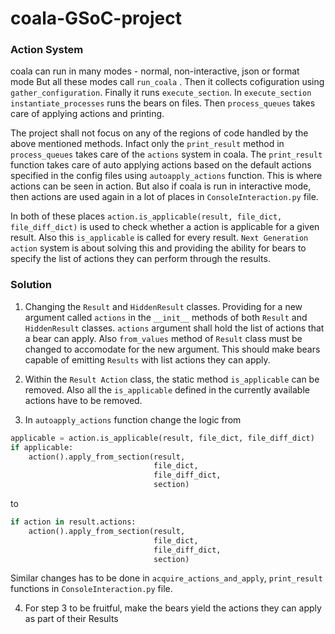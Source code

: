 # coala-GSoC-project

### Action System

coala can run in many modes - normal, non-interactive, json or format mode But all these modes call `run_coala` . Then it collects cofiguration using `gather_configuration`. Finally it runs `execute_section`.  In `execute_section`  `instantiate_processes` runs the bears on files. Then `process_queues` takes care of applying actions and printing. 

The project shall not focus on any of the regions of code handled by the above mentioned methods. 
Infact only the `print_result` method in `process_queues` takes care of the `actions` system in coala.  The `print_result` function takes care of auto applying actions based on the default actions specified in the config files using `autoapply_actions` function. This is where actions can be seen in action. But also if coala is run in interactive mode, then actions are used again in a lot of places in `ConsoleInteraction.py` file. 

In both of these places `action.is_applicable(result, file_dict, file_diff_dict)` is used to check whether a action is applicable for a given result. Also this `is_applicable` is called for every result. `Next Generation action` system is about solving this and providing the ability for bears to specify the list of actions they can perform through the results.


### Solution

1. Changing the `Result` and `HiddenResult` classes. Providing for a new argument called `actions` in the `__init__` methods of both `Result` and `HiddenResult` classes. `actions` argument shall hold the list of actions that a bear can apply. Also `from_values` method of `Result` class must be changed to accomodate for the new argument. This should make bears capable of emitting `Results` with list actions they can apply.

2. Within the `Result Action` class, the static method `is_applicable` can be removed. Also all the `is_applicable` defined in the currently available actions have to be removed. 

3. In `autoapply_actions` function change the logic from 
```python
applicable = action.is_applicable(result, file_dict, file_diff_dict)
if applicable:
    action().apply_from_section(result,
                                file_dict,
                                file_diff_dict,
                                section)
```

to 
```python 
if action in result.actions:
    action().apply_from_section(result,
                                file_dict,
                                file_diff_dict,
                                section)
```

Similar changes has to be done in `acquire_actions_and_apply`, `print_result` functions in `ConsoleInteraction.py` file. 

4. For step 3 to be fruitful, make the bears yield the actions they can apply as part of their Results
